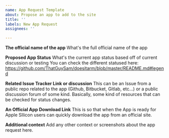 ```yaml
---
name: App Request Template
about: Propose an app to add to the site
title: ''
labels: New App Request
assignees: ''

---
```


**The official name of the app**
What's the full official name of the app

**Proposed App Status**
What's the current app status based off of current discussion or testing
You can check the different statused here: https://github.com/ThatGuySam/doesitarm/blob/master/README.md#legend 

**Related Issue Tracker Link or discussion**
This can be an Issue from a public repo related to the app (Github, Bitbucket, Gitlab, etc...) or a public discussion forum of some kind. Basically, some kind of resources that can be checked for status changes. 

**An Official App Download Link**
This is so that when the App is ready for Apple SIlicon users can quickly download the app from an official site. 

**Additional context**
Add any other context or screenshots about the app request here.
